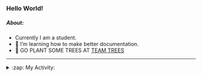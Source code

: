 ### Hello World!

##### About:
- Currently I am a student.
- 🌱 I’m learning how to make better documentation.
- 🌱 GO PLANT SOME TREES AT [TEAM TREES](https://teamtrees.org/)

---
<details>
  <summary>:zap: My Activity:</summary>
  
<!--START_SECTION:waka-->
![Code Time](http://img.shields.io/badge/Code%20Time-1%2C116%20hrs%2015%20mins-blue)

**I'm a Night 🦉** 

```text
🌞 Morning                1467 commits        ██░░░░░░░░░░░░░░░░░░░░░░░   09.43 % 
🌆 Daytime                5392 commits        █████████░░░░░░░░░░░░░░░░   34.65 % 
🌃 Evening                4426 commits        ███████░░░░░░░░░░░░░░░░░░   28.44 % 
🌙 Night                  4275 commits        ███████░░░░░░░░░░░░░░░░░░   27.47 % 
```
📅 **I'm Most Productive on Wednesday** 

```text
Monday                   2307 commits        ████░░░░░░░░░░░░░░░░░░░░░   14.83 % 
Tuesday                  1930 commits        ███░░░░░░░░░░░░░░░░░░░░░░   12.40 % 
Wednesday                3729 commits        ██████░░░░░░░░░░░░░░░░░░░   23.97 % 
Thursday                 1987 commits        ███░░░░░░░░░░░░░░░░░░░░░░   12.77 % 
Friday                   1527 commits        ██░░░░░░░░░░░░░░░░░░░░░░░   09.81 % 
Saturday                 1403 commits        ██░░░░░░░░░░░░░░░░░░░░░░░   09.02 % 
Sunday                   2677 commits        ████░░░░░░░░░░░░░░░░░░░░░   17.20 % 
```


📊 **This Week I Spent My Time On** 

```text
🔥 Editors: 
VS Code                  4 hrs 24 mins       █████████████████████████   100.00 % 

🐱‍💻 Projects: 
praise                   3 hrs 58 mins       ███████████████████████░░   90.10 % 
recurring-call-reminder  24 mins             ██░░░░░░░░░░░░░░░░░░░░░░░   09.14 % 
CSF22                    2 mins              ░░░░░░░░░░░░░░░░░░░░░░░░░   00.76 % 
```


 Last Updated on 07/05/2023 06:07:51 UTC
<!--END_SECTION:waka-->
</details>

